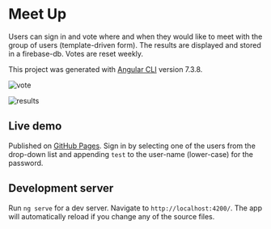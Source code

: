 # Meet Up

Users can sign in and vote where and when they would like to meet with the group of users (template-driven form). The results are displayed and stored in a firebase-db. Votes are reset weekly.

This project was generated with [Angular CLI](https://github.com/angular/angular-cli) version 7.3.8.

![vote](https://user-images.githubusercontent.com/26798159/58921793-8b824700-8738-11e9-8125-9b2a23091e40.png)

![results](https://user-images.githubusercontent.com/26798159/58921799-8f15ce00-8738-11e9-9d88-2ccdbdd82e19.png)

## Live demo

Published on [GitHub Pages](https://j-o-e-d-o-e.github.io/meet-up_demo/). Sign in by selecting one of the users from the drop-down list and appending `test` to the user-name (lower-case) for the password.

## Development server

Run `ng serve` for a dev server. Navigate to `http://localhost:4200/`. The app will automatically reload if you change any of the source files.
